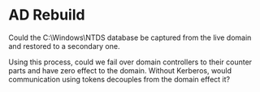 # AD Rebuild

Could the C:\Windows\NTDS database be captured from the live domain and restored to a secondary one.

Using this process, could we fail over domain controllers to their counter parts and have zero effect to the domain. Without Kerberos, would communication using tokens decouples from the domain effect it?

